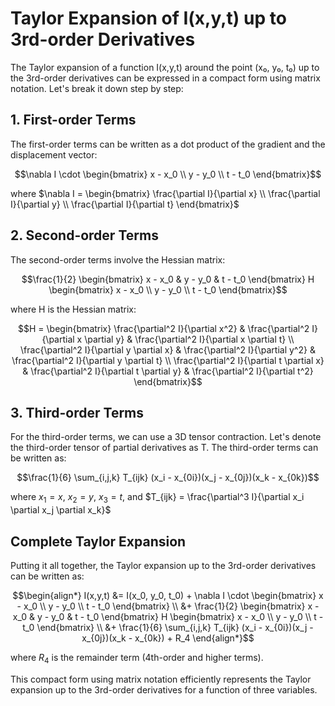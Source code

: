 # Taylor Expansion of I(x,y,t) up to 3rd-order Derivatives

The Taylor expansion of a function I(x,y,t) around the point (x₀, y₀, t₀) up to the 3rd-order derivatives can be
expressed in a compact form using matrix notation. Let's break it down step by step:

## 1. First-order Terms

The first-order terms can be written as a dot product of the gradient and the displacement vector:

$$\nabla I \cdot \begin{bmatrix} x - x_0 \\ y - y_0 \\ t - t_0 \end{bmatrix}$$

where $\nabla I = \begin{bmatrix} \frac{\partial I}{\partial x} \\ \frac{\partial I}{\partial y} \\ \frac{\partial I}{\partial t} \end{bmatrix}$

## 2. Second-order Terms

The second-order terms involve the Hessian matrix:

$$\frac{1}{2} \begin{bmatrix} x - x_0 & y - y_0 & t - t_0 \end{bmatrix} H \begin{bmatrix} x - x_0 \\ y - y_0 \\ t - t_0 \end{bmatrix}$$

where H is the Hessian matrix:

$$H = \begin{bmatrix}
\frac{\partial^2 I}{\partial x^2} & \frac{\partial^2 I}{\partial x \partial y} & \frac{\partial^2 I}{\partial x \partial t} \\
\frac{\partial^2 I}{\partial y \partial x} & \frac{\partial^2 I}{\partial y^2} & \frac{\partial^2 I}{\partial y \partial t} \\
\frac{\partial^2 I}{\partial t \partial x} & \frac{\partial^2 I}{\partial t \partial y} & \frac{\partial^2 I}{\partial t^2}
\end{bmatrix}$$

## 3. Third-order Terms

For the third-order terms, we can use a 3D tensor contraction. Let's denote the third-order tensor of partial
derivatives as T. The third-order terms can be written as:

$$\frac{1}{6} \sum_{i,j,k} T_{ijk} (x_i - x_{0i})(x_j - x_{0j})(x_k - x_{0k})$$

where $x_1 = x$, $x_2 = y$, $x_3 = t$, and $T_{ijk} = \frac{\partial^3 I}{\partial x_i \partial x_j \partial x_k}$

## Complete Taylor Expansion

Putting it all together, the Taylor expansion up to the 3rd-order derivatives can be written as:

$$\begin{align*}
I(x,y,t) &= I(x_0, y_0, t_0) + \nabla I \cdot \begin{bmatrix} x - x_0 \\ y - y_0 \\ t - t_0 \end{bmatrix} \\
&+ \frac{1}{2} \begin{bmatrix} x - x_0 & y - y_0 & t - t_0 \end{bmatrix} H \begin{bmatrix} x - x_0 \\ y - y_0 \\ t - t_0 \end{bmatrix} \\
&+ \frac{1}{6} \sum_{i,j,k} T_{ijk} (x_i - x_{0i})(x_j - x_{0j})(x_k - x_{0k}) + R_4
\end{align*}$$

where $R_4$ is the remainder term (4th-order and higher terms).

This compact form using matrix notation efficiently represents the Taylor expansion up to the 3rd-order derivatives for
a function of three variables.